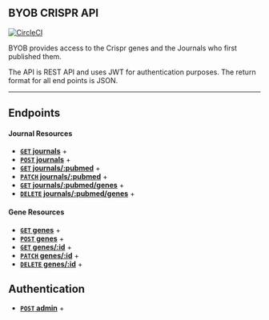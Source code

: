 ## BYOB CRISPR API

[![CircleCI](https://circleci.com/gh/EvanSays/byob/tree/master.svg?style=svg)](https://circleci.com/gh/EvanSays/byob/tree/master)

BYOB provides access to the Crispr genes and the Journals who first published them.

The API is REST API and uses JWT for authentication purposes. The return format for all end points is JSON.

---

## Endpoints

#### Journal Resources

- **[<code>GET</code> journals]()** +
- **[<code>POST</code> journals]()** +
- **[<code>GET</code> journals/:pubmed]()** +
- **[<code>PATCH</code> journals/:pubmed]()** +
- **[<code>GET</code> journals/:pubmed/genes](https://github.com/EvanSays/byob/blob/master/docs/GET_genes.md)** +
- **[<code>DELETE</code> journals/:pubmed/genes](https://github.com/EvanSays/byob/blob/master/docs/DELETE_journals_pubmed_genes.md)** +

#### Gene Resources

- **[<code>GET</code> genes]()** +
- **[<code>POST</code> genes]()** +
- **[<code>GET</code> genes/:id]()** +
- **[<code>PATCH</code> genes/:id]()** +
- **[<code>DELETE</code> genes/:id](https://github.com/EvanSays/byob/blob/master/docs/DELETE_genes_id.md)** +

## Authentication
- **[<code>POST</code> admin](https://github.com/EvanSays/byob/blob/master/docs/Auth.md)** +
